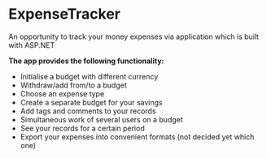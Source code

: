 # ExpenseTracker

An opportunity to track your money expenses via application which is built with ASP.NET

**The app provides the following functionality:**
- Initialise a budget with different currency
- Withdraw/add from/to a budget
- Choose an expense type
- Create a separate budget for your savings
- Add tags and comments to your records
- Simultaneous work of several users on a budget
- See your records for a certain period 
- Export your expenses into convenient formats (not decided yet which one)
